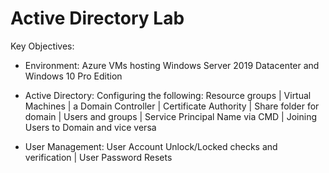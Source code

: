 # Active Directory Lab 

Key Objectives: 
  - Environment: Azure VMs hosting Windows Server 2019 Datacenter and Windows 10 Pro Edition
  
  - Active Directory: Configuring the following: Resource groups | Virtual Machines | a Domain Controller | Certificate Authority | Share folder for domain | Users and groups | Service Principal Name via CMD | Joining Users to Domain and vice versa 

- User Management: User Account Unlock/Locked checks and verification | User Password Resets 
